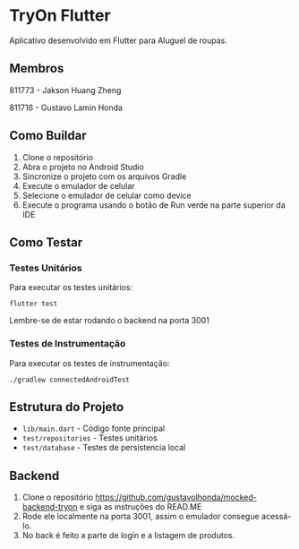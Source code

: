 # TryOn Flutter

Aplicativo desenvolvido em Flutter para Aluguel de roupas.

## Membros

811773 - Jakson Huang Zheng

811716 - Gustavo Lamin Honda

## Como Buildar

1. Clone o repositório
2. Abra o projeto no Android Studio
3. Sincronize o projeto com os arquivos Gradle
4. Execute o emulador de celular
5. Selecione o emulador de celular como device 
6. Execute o programa usando o botão de Run verde na parte superior da IDE

## Como Testar

### Testes Unitários
Para executar os testes unitários:
```
flutter test 
```
Lembre-se de estar rodando o backend na porta 3001

### Testes de Instrumentação
Para executar os testes de instrumentação:
```
./gradlew connectedAndroidTest
```

## Estrutura do Projeto

- `lib/main.dart` - Código fonte principal
- `test/repositories` - Testes unitários
- `test/database` - Testes de persistencia local

## Backend
1. Clone o repositório https://github.com/gustavolhonda/mocked-backend-tryon e siga as instruções do READ.ME
2. Rode ele localmente na porta 3001, assim o emulador consegue acessá-lo.
3. No back é feito a parte de login e a listagem de produtos.
